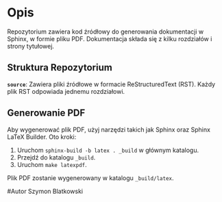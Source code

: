 
# Opis

Repozytorium zawiera kod źródłowy do generowania dokumentacji w Sphinx, w formie pliku PDF. Dokumentacja składa się z kilku rozdziałów i strony tytułowej.

## Struktura Repozytorium

 **`source`**: Zawiera pliki źródłowe w formacie ReStructuredText (RST). Każdy plik RST odpowiada jednemu rozdziałowi.

## Generowanie PDF

Aby wygenerować plik PDF, użyj narzędzi takich jak Sphinx oraz Sphinx LaTeX Builder. Oto kroki:

1. Uruchom `sphinx-build -b latex . _build` w głównym katalogu.
2. Przejdź do katalogu `_build`.
3. Uruchom `make latexpdf`.

Plik PDF zostanie wygenerowany w katalogu `_build/latex`.

#Autor
Szymon Blatkowski
